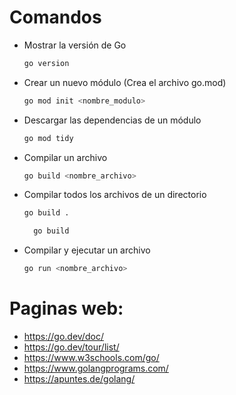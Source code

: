 # Comandos

* Mostrar la versión de Go
    ```bash
    go version
    ```
* Crear un nuevo módulo (Crea el archivo go.mod)
    ```bash
    go mod init <nombre_modulo>
    ```
* Descargar las dependencias de un módulo
    ```bash
    go mod tidy
    ```
* Compilar un archivo
    ```bash
    go build <nombre_archivo>
    ```
* Compilar todos los archivos de un directorio
    ```bash
    go build .
    ```
  ```bash
    go build
  ```
* Compilar y ejecutar un archivo
    ```bash
    go run <nombre_archivo>
    ```

# Paginas web:

* https://go.dev/doc/
* https://go.dev/tour/list/
* https://www.w3schools.com/go/
* https://www.golangprograms.com/
* https://apuntes.de/golang/
